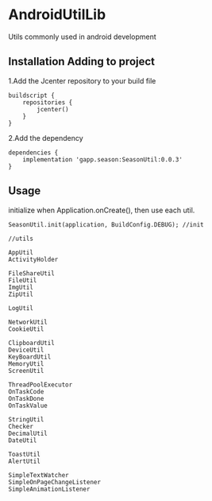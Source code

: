 # AndroidUtilLib
Utils commonly used in android development

## Installation Adding to project
1.Add the Jcenter repository to your build file
```
buildscript {
    repositories {
        jcenter()
    }
}
```
2.Add the dependency
```
dependencies {
    implementation 'gapp.season:SeasonUtil:0.0.3'
}
```

## Usage
initialize when Application.onCreate(), then use each util.
```
SeasonUtil.init(application, BuildConfig.DEBUG); //init

//utils

AppUtil
ActivityHolder

FileShareUtil
FileUtil
ImgUtil
ZipUtil

LogUtil

NetworkUtil
CookieUtil

ClipboardUtil
DeviceUtil
KeyBoardUtil
MemoryUtil
ScreenUtil

ThreadPoolExecutor
OnTaskCode
OnTaskDone
OnTaskValue

StringUtil
Checker
DecimalUtil
DateUtil

ToastUtil
AlertUtil

SimpleTextWatcher
SimpleOnPageChangeListener
SimpleAnimationListener
```
